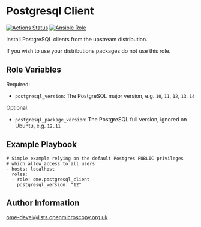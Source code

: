 Postgresql Client
=================

[![Actions Status](https://github.com/ome/ansible-role-postgresql-client/workflows/Molecule/badge.svg)](https://github.com/ome/ansible-role-postgresql-client/actions)
[![Ansible Role](https://img.shields.io/ansible/role/47052.svg)](https://galaxy.ansible.com/ome/postgresql-client/)

Install PostgreSQL clients from the upstream distribution.

If you wish to use your distributions packages do not use this role.


Role Variables
--------------

Required:
- `postgresql_version`: The PostgreSQL major version, e.g. `10`, `11`, `12`, `13`, `14`

Optional:
- `postgresql_package_version`: The PostgreSQL full version, ignored on Ubuntu, e.g. `12.11`


Example Playbook
----------------

    # Simple example relying on the default Postgres PUBLIC privileges
    # which allow access to all users
    - hosts: localhost
      roles:
      - role: ome.postgresql_client
        postgresql_version: "12"


Author Information
------------------

ome-devel@lists.openmicroscopy.org.uk
